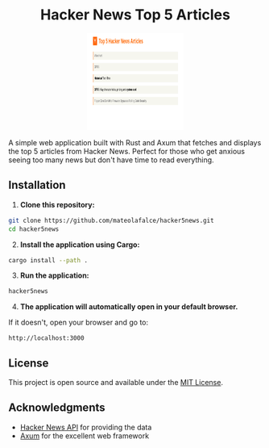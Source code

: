 <div align="center">

# Hacker News Top 5 Articles


<img src="public/preview.png" alt="Preview" style="height: 192px; width: 192px;" />

</div>

A simple web application built with Rust and Axum that fetches and displays the top 5 articles from Hacker News. Perfect for those who get anxious seeing too many news  but don't have time to read everything.

## Installation

1. **Clone this repository:**

```bash
git clone https://github.com/mateolafalce/hacker5news.git
cd hacker5news
```

2. **Install the application using Cargo:**

```bash
cargo install --path .
```

3. **Run the application:**

```bash
hacker5news
```

4. **The application will automatically open in your default browser.**  

If it doesn't, open your browser and go to:

```
http://localhost:3000
```

## License

This project is open source and available under the [MIT License](LICENSE).

## Acknowledgments

- [Hacker News API](https://github.com/HackerNews/API) for providing the data
- [Axum](https://github.com/tokio-rs/axum) for the excellent web framework
